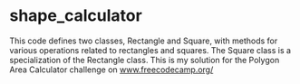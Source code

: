 # shape_calculator
This code defines two classes, Rectangle and Square, 
with methods for various operations related to rectangles and squares. 
The Square class is a specialization of the Rectangle class.
This is my solution for the Polygon Area Calculator challenge on www.freecodecamp.org/
